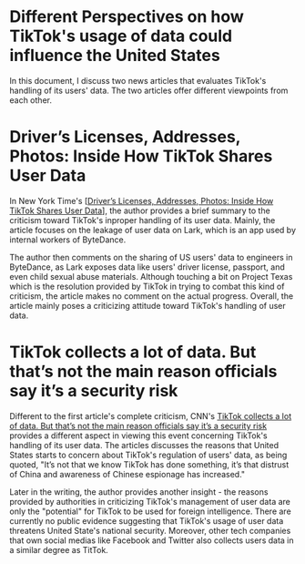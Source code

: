 # Different Perspectives on how TikTok's usage of data could influence the United States
In this document, I discuss two news articles that evaluates TikTok's handling of its users' data. The two articles offer different viewpoints from each other.

# Driver’s Licenses, Addresses, Photos: Inside How TikTok Shares User Data
In New York Time's [[Driver’s Licenses, Addresses, Photos: Inside How TikTok Shares User Data](https://www.nytimes.com/2023/05/24/technology/inside-how-tiktok-shares-user-data-lark.html?searchResultPosition=11)], the author provides a brief summary to the criticism toward TikTok's inproper handling of its user data. Mainly, the article focuses on the leakage of user data on Lark, which is an app used by internal workers of ByteDance. 

The author then comments on the sharing of US users' data to engineers in ByteDance, as Lark exposes data like users' driver license, passport, and even child sexual abuse materials. Although touching a bit on Project Texas which is the resolution provided by TikTok in trying to combat this kind of criticism, the article makes no comment on the actual progress. Overall, the article mainly poses a criticizing attitude toward TikTok's handling of user data.

# TikTok collects a lot of data. But that’s not the main reason officials say it’s a security risk
Different to the first article's complete criticism, CNN's [TikTok collects a lot of data. But that’s not the main reason officials say it’s a security risk](https://www.cnn.com/2023/03/24/tech/tiktok-ban-national-security-hearing/index.html) provides a different aspect in viewing this event concerning TikTok's handling of its user data. The articles discusses the reasons that United States starts to concern about TikTok's regulation of users' data, as being quoted, "It’s not that we know TikTok has done something, it’s that distrust of China and awareness of Chinese espionage has increased." 

Later in the writing, the author provides another insight - the reasons provided by authorities in criticizing TikTok's management of user data are only the "potential" for TikTok to be used for foreign intelligence. There are currently no public evidence suggesting that TikTok's usage of user data threatens United State's national security. Moreover, other tech companies that own social medias like Facebook and Twitter also collects users data in a similar degree as TitTok.